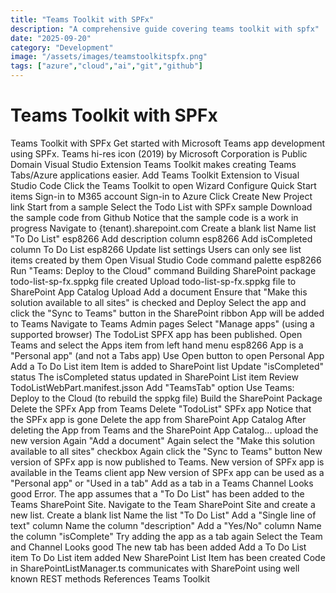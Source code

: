 ```yaml
---
title: "Teams Toolkit with SPFx"
description: "A comprehensive guide covering teams toolkit with spfx"
date: "2025-09-20"
category: "Development"
image: "/assets/images/teamstoolkitspfx.png"
tags: ["azure","cloud","ai","git","github"]
---
```


# Teams Toolkit with SPFx

Teams Toolkit with SPFx Get started with Microsoft Teams app development using SPFx. Teams hi-res icon (2019) by Microsoft Corporation is Public Domain Visual Studio Extension Teams Toolkit makes creating Teams Tabs/Azure applications easier. Add Teams Toolkit Extension to Visual Studio Code Click the Teams Toolkit to open Wizard Configure Quick Start items Sign-in to M365 account Sign-in to Azure Click Create New Project link Start from a sample Select the Todo List with SPFx sample Download the sample code from Github Notice that the sample code is a work in progress Navigate to {tenant).sharepoint.com Create a blank list Name list "To Do List" esp8266 Add description column esp8266 Add isCompleted column To Do List esp8266 Update list settings Users can only see list items created by them Open Visual Studio Code command palette esp8266 Run "Teams: Deploy to the Cloud" command Building SharePoint package todo-list-sp-fx.sppkg file created Upload todo-list-sp-fx.sppkg file to SharePoint App Catalog Upload Add a document Ensure that "Make this solution available to all sites" is checked and Deploy Select the app and click the "Sync to Teams" button in the SharePoint ribbon App will be added to Teams Navigate to Teams Admin pages Select "Manage apps" (using a supported browser) The TodoList SPFX app has been published. Open Teams and select the Apps item from left hand menu esp8266 App is a "Personal app" (and not a Tabs app) Use Open button to open Personal App Add a To Do List item Item is added to SharePoint list Update "isCompleted" status The isCompleted status updated in SharePoint List item Review TodoListWebPart.manifest.jsson Add "TeamsTab" option Use Teams: Deploy to the Cloud (to rebuild the sppkg file) Build the SharePoint Package Delete the SPFx App from Teams Delete "TodoList" SPFx app Notice that the SPFx app is gone Delete the app from SharePoint App Catalog After deleting the App from Teams and the SharePoint App Catalog... upload the new version Again "Add a document" Again select the "Make this solution available to all sites" checkbox Again click the "Sync to Teams" button New version of SPFx app is now published to Teams. New version of SPFx app is available in the Teams client app New version of SPFx app can be used as a "Personal app" or "Used in a tab" Add as a tab in a Teams Channel Looks good Error. The app assumes that a "To Do List" has been added to the Teams SharePoint Site. Navigate to the Team SharePoint Site and create a new list. Create a blank list Name the list "To Do List" Add a "Single line of text" column Name the column "description" Add a "Yes/No" column Name the column "isComplete" Try adding the app as a tab again Select the Team and Channel Looks good The new tab has been added Add a To Do List item To Do List item added New SharePoint List Item has been created Code in SharePointListManager.ts communicates with SharePoint using well known REST methods References Teams Toolkit
